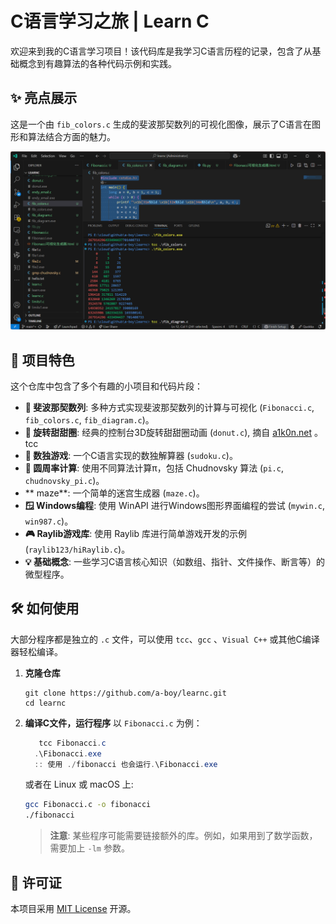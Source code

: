 # C语言学习之旅 | Learn C

欢迎来到我的C语言学习项目！该代码库是我学习C语言历程的记录，包含了从基础概念到有趣算法的各种代码示例和实践。

## ✨ 亮点展示

这是一个由 `fib_colors.c` 生成的斐波那契数列的可视化图像，展示了C语言在图形和算法结合方面的魅力。

![斐波那契数列颜色可视化](screenshot/fib_colors--20250716.png)

## 🚀 项目特色

这个仓库中包含了多个有趣的小项目和代码片段：

- **🔢 斐波那契数列**: 多种方式实现斐波那契数列的计算与可视化 (`Fibonacci.c`, `fib_colors.c`, `fib_diagram.c`)。
- **🍩 旋转甜甜圈**: 经典的控制台3D旋转甜甜圈动画 (`donut.c`), 摘自 [a1k0n.net](https://www.a1k0n.net/2021/01/13/optimizing-donut.html) 。tcc
- **🧩 数独游戏**: 一个C语言实现的数独解算器 (`sudoku.c`)。
- **🥧 圆周率计算**: 使用不同算法计算π，包括 Chudnovsky 算法 (`pi.c`, `chudnovsky_pi.c`)。
- ** maze**: 一个简单的迷宫生成器 (`maze.c`)。
- **🪟 Windows编程**: 使用 WinAPI 进行Windows图形界面编程的尝试 (`mywin.c`, `win987.c`)。
- **🎮 Raylib游戏库**: 使用 Raylib 库进行简单游戏开发的示例 (`raylib123/hiRaylib.c`)。
- **💡 基础概念**: 一些学习C语言核心知识（如数组、指针、文件操作、断言等）的微型程序。

## 🛠️ 如何使用

大部分程序都是独立的 `.c` 文件，可以使用 `tcc`、`gcc` 、`Visual C++` 或其他C编译器轻松编译。

1. **克隆仓库**
   ```
   git clone https://github.com/a-boy/learnc.git
   cd learnc
   ```

2. **编译C文件，运行程序**
   以 `Fibonacci.c` 为例：
   ```PowerShell
      tcc Fibonacci.c
     .\Fibonacci.exe
     :: 使用 ./fibonacci 也会运行.\Fibonacci.exe
   ```

   或者在 Linux 或 macOS 上:
   ```bash
   gcc Fibonacci.c -o fibonacci
   ./fibonacci
   ```

   > **注意**: 某些程序可能需要链接额外的库。例如，如果用到了数学函数，需要加上 `-lm` 参数。
   
## 📜 许可证

本项目采用 [MIT License](LICENSE) 开源。
